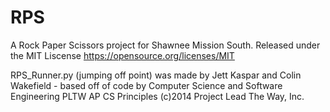 # RPS
A Rock Paper Scissors project for Shawnee Mission South.
Released under the MIT Liscense
https://opensource.org/licenses/MIT


RPS_Runner.py (jumping off point)
was made by Jett Kaspar and Colin Wakefield - based off of code by
Computer Science and Software Engineering
PLTW AP CS Principles
(c)2014 Project Lead The Way, Inc.

